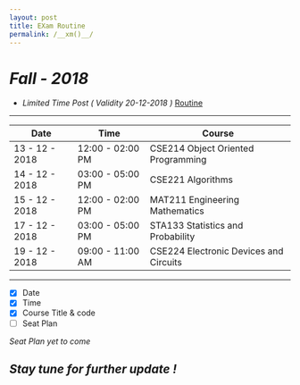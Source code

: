 ```yaml
---
layout: post
title: EXam Routine
permalink: /__xm()__/
---
```

# *Fall - 2018* 
* *Limited Time Post ( Validity 20-12-2018 )* [Routine](https://daffodilvarsity.edu.bd/notice-file/CSE_Final_Exam_Routine_Fall_18_(CSE).pdf)
***
| Date   | Time |Course  |
| ------ | ------ | ----- |
| 13 - 12 - 2018  |  12:00 - 02:00 PM | CSE214 Object Oriented Programming  |
| 14 - 12 - 2018  |  03:00 - 05:00 PM | CSE221 Algorithms |
| 15 - 12 - 2018  |  12:00 - 02:00 PM | MAT211 Engineering Mathematics |
| 17 - 12 - 2018  |  03:00 - 05:00 PM  | STA133 Statistics and Probability |
| 19 - 12 - 2018  |  09:00 - 11:00 AM  | CSE224 Electronic Devices and Circuits |

****

- [x] Date
- [x] Time
- [x] Course Title & code
- [ ] Seat Plan 

 *Seat Plan yet to come*
## *Stay tune for further update !*
 
